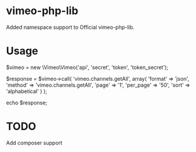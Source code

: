 vimeo-php-lib
=============

Added namespace support to Official vimeo-php-lib.

Usage
=====

$vimeo = new \Vimeo\Vimeo('api', 'secret', 'token', 'token_secret');

 $response = $vimeo->call(
            'vimeo.channels.getAll',
            array(
                'format' => 'json',
                'method' => 'vimeo.channels.getAll',
                'page' => '1',
                'per_page' => '50',
                'sort' => 'alphabetical'
            )
        );

 echo $response;


 TODO
 ====
 Add composer support
